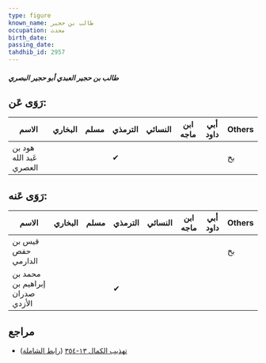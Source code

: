 ```yaml
---
type: figure
known_name: طالب بن حجير
occupation: محدث
birth_date:
passing_date:
tahdhib_id: 2957
---
```

##### طالب بن حجير العبدي أبو حجير البصري

## رَوَى عَن:
| الاسم                   | البخاري | مسلم | الترمذي | النسائي | ابن ماجه | أبي داود | Others |
| ----------------------- | ------- | ---- | ------- | ------- | -------- | -------- | ------ |
| هود بن عَبد الله العصري |         |      | ✔       |         |          |          | بخ     |
## رَوَى عَنه:
| الاسم                           | البخاري | مسلم | الترمذي | النسائي | ابن ماجه | أبي داود | Others |
| ------------------------------- | ------- | ---- | ------- | ------- | -------- | -------- | ------ |
| قيس بن حفص الدارمي              |         |      |         |         |          |          | بخ     |
| محمد بن إبراهيم بن صدران الأزدي |         |      | ✔       |         |          |          |        |
## مراجع
- [تهذيب الكمال ١٣-٣٥٤](obsidian://open?vault=Tahdhib-al-Kamal&file=Figures/٢٩٥٧-طالب%20بن%20حجير%20العبدي%20أبو%20حجير%20البصري) ([رابط الشاملة](https://shamela.ws/book/3722/6735))